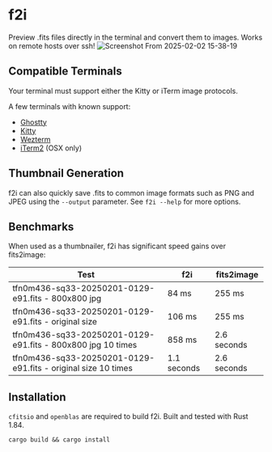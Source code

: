 # f2i

Preview .fits files directly in the terminal and convert them to images. Works on remote hosts over ssh!
![Screenshot From 2025-02-02 15-38-19](https://github.com/user-attachments/assets/231251e5-b88b-4341-a6ec-436e4c637423)

## Compatible Terminals
Your terminal must support either the Kitty or iTerm image protocols.

A few terminals with known support:
* [Ghostty](https://ghostty.org/)
* [Kitty](https://sw.kovidgoyal.net/kitty/)
* [Wezterm](https://wezfurlong.org/wezterm/index.html)
* [iTerm2](https://iterm2.com/) (OSX only)

## Thumbnail Generation
f2i can also quickly save .fits to common image formats such as PNG and JPEG
using the `--output` parameter. See `f2i --help` for more options.


## Benchmarks
When used as a thumbnailer, f2i has significant speed gains over fits2image:

| Test | f2i | fits2image|
|------|-----|-----------|
|tfn0m436-sq33-20250201-0129-e91.fits - 800x800 jpg | 84 ms | 255 ms |
|tfn0m436-sq33-20250201-0129-e91.fits - original size | 106 ms | 255 ms |
|tfn0m436-sq33-20250201-0129-e91.fits - 800x800 jpg 10 times | 858 ms | 2.6 seconds |
|tfn0m436-sq33-20250201-0129-e91.fits - original size 10 times | 1.1 seconds | 2.6 seconds |


## Installation
`cfitsio` and `openblas` are required to build f2i. Built and tested with Rust 1.84.

`cargo build && cargo install`
